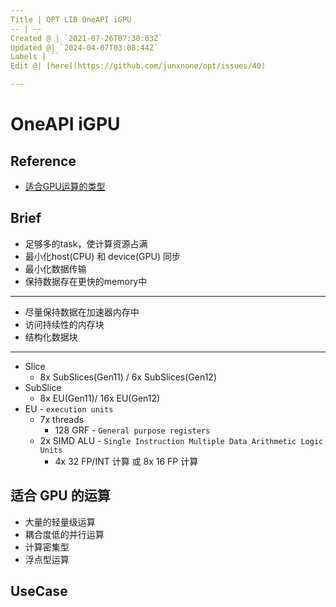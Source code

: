 ```yaml
---
Title | OPT LIB OneAPI iGPU
-- | --
Created @ | `2021-07-26T07:30:03Z`
Updated @| `2024-04-07T03:08:44Z`
Labels | ``
Edit @| [here](https://github.com/junxnone/opt/issues/40)

---
```

# OneAPI iGPU

## Reference
- [适合GPU运算的类型](https://blog.csdn.net/fortuna_i/article/details/81183971)

## Brief

- 足够多的task，使计算资源占满
- 最小化host(CPU) 和 device(GPU) 同步
- 最小化数据传输
- 保持数据存在更快的memory中

---
- 尽量保持数据在加速器内存中
- 访问持续性的内存块
- 结构化数据块

----
- Slice
  - 8x SubSlices(Gen11) / 6x SubSlices(Gen12)
- SubSlice
  - 8x EU(Gen11)/ 16x EU(Gen12)
- EU - `execution units`
  - 7x threads
    - 128 GRF - `General purpose registers`
  - 2x SIMD ALU - `Single Instruction Multiple Data Arithmetic Logic Units`
    - 4x 32 FP/INT 计算 或 8x 16 FP 计算


## 适合 GPU 的运算
- 大量的轻量级运算
- 耦合度低的并行运算
- 计算密集型
- 浮点型运算


## UseCase

